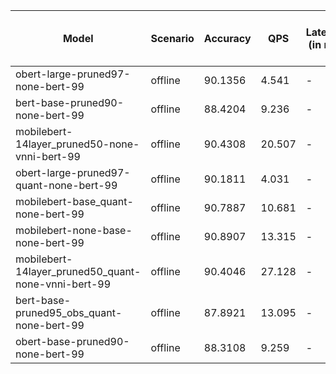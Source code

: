 | Model                                               | Scenario   |   Accuracy |    QPS | Latency (in ms)   | Power Efficiency (in samples/J)   |
|-----------------------------------------------------|------------|------------|--------|-------------------|-----------------------------------|
| obert-large-pruned97-none-bert-99                   | offline    |    90.1356 |  4.541 | -                 |                                   |
| bert-base-pruned90-none-bert-99                     | offline    |    88.4204 |  9.236 | -                 |                                   |
| mobilebert-14layer_pruned50-none-vnni-bert-99       | offline    |    90.4308 | 20.507 | -                 |                                   |
| obert-large-pruned97-quant-none-bert-99             | offline    |    90.1811 |  4.031 | -                 |                                   |
| mobilebert-base_quant-none-bert-99                  | offline    |    90.7887 | 10.681 | -                 |                                   |
| mobilebert-none-base-none-bert-99                   | offline    |    90.8907 | 13.315 | -                 |                                   |
| mobilebert-14layer_pruned50_quant-none-vnni-bert-99 | offline    |    90.4046 | 27.128 | -                 |                                   |
| bert-base-pruned95_obs_quant-none-bert-99           | offline    |    87.8921 | 13.095 | -                 |                                   |
| obert-base-pruned90-none-bert-99                    | offline    |    88.3108 |  9.259 | -                 |                                   |